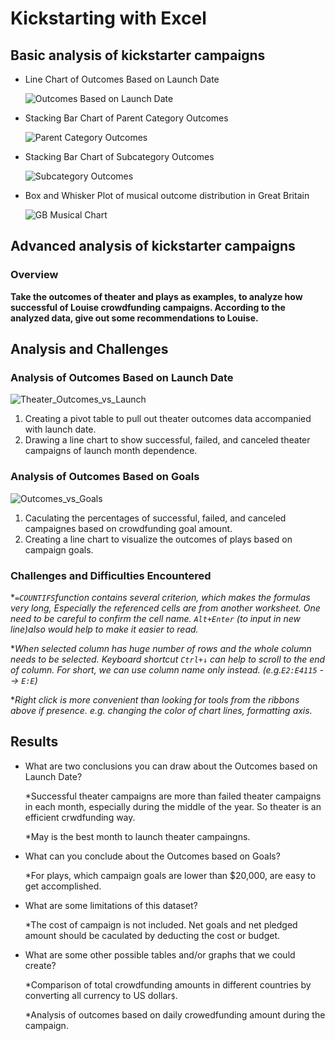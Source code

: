 # Kickstarting with Excel
## Basic analysis of kickstarter campaigns
- Line Chart of Outcomes Based on Launch Date

  ![Outcomes Based on Launch Date](https://user-images.githubusercontent.com/105877888/170364445-c3746e0e-0eb5-4323-97d4-e0494b56b240.png)
- Stacking Bar Chart of Parent Category Outcomes

  ![Parent Category Outcomes](https://user-images.githubusercontent.com/105877888/170364470-fab4a9c3-95e7-45b5-b829-7549e8ed6340.png)
- Stacking Bar Chart of Subcategory Outcomes

  ![Subcategory Outcomes](https://user-images.githubusercontent.com/105877888/170364493-35755532-6c99-4ea7-b300-d887a9333735.png)
- Box and Whisker Plot of musical outcome distribution in Great Britain

  ![GB Musical Chart](https://user-images.githubusercontent.com/105877888/170364504-37814b2d-83a4-410c-a825-ca08a1bb5f23.PNG)


## Advanced analysis of kickstarter campaigns
### Overview
**Take the outcomes of theater and plays as examples, to analyze how successful of Louise crowdfunding campaigns. According to the analyzed data, give out some recommendations to Louise.**

## Analysis and Challenges

### Analysis of Outcomes Based on Launch Date
![Theater_Outcomes_vs_Launch](https://user-images.githubusercontent.com/105877888/170613303-fd4a268e-82a7-456b-957d-9fdf818dda9c.png)

1. Creating a pivot table to pull out theater outcomes data accompanied with launch date. 
2. Drawing a line chart to show successful, failed, and canceled theater campaigns of launch month dependence. 

### Analysis of Outcomes Based on Goals

![Outcomes_vs_Goals](https://user-images.githubusercontent.com/105877888/170626438-3d0576e7-f0d6-4ff2-854e-d44b4413dd32.png)


1. Caculating the percentages of successful, failed, and canceled campaignes based on crowdfunding goal amount.
2. Creating a line chart to visualize the outcomes of plays based on campaign goals. 

### Challenges and Difficulties Encountered

 *_```=COUNTIFS```function contains several criterion, which makes the formulas very long, Especially the referenced cells are from another worksheet. One need to be careful to confirm the cell name. ```Alt+Enter``` (to input in new line)also would help to make it easier to read._

 *_When selected column has huge number of rows and the whole column needs to be selected. Keyboard shortcut ```Ctrl+↓``` can help to scroll to the end of column. For short, we can use column name only instead. (e.g.```E2:E4115``` --> ```E:E```)_

 *_Right click is more convenient than looking for tools from the ribbons above if presence. e.g. changing the color of chart lines, formatting axis._

## Results

- What are two conclusions you can draw about the Outcomes based on Launch Date?

  *Successful theater campaigns are more than failed theater campaigns in each month, especially during the middle of the year. 
   So theater is an efficient crwdfunding way. 
   
  *May is the best month to launch theater campaingns. 
  
- What can you conclude about the Outcomes based on Goals?
  
  *For plays, which campaign goals are lower than $20,000, are easy to get accomplished.
  
- What are some limitations of this dataset?
  
  *The cost of campaign is not included. Net goals and net pledged amount should be caculated by deducting the cost or budget.

- What are some other possible tables and/or graphs that we could create?
  
  *Comparison of total crowdfunding amounts in different countries by converting all currency to US dollar```$```.
  
  *Analysis of outcomes based on daily crowedfunding amount during the campaign.
